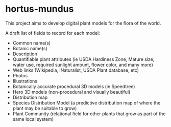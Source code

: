 # hortus-mundus

This project aims to develop digital plant models for the flora of the world. 

A draft list of fields to record for each model:
- Common name(s)
- Botanic name(s)
- Description
- Quantifiable plant attributes (ie USDA Hardiness Zone, Mature size, water use, required sunlight amount, flower color, and many more)
- Web links (Wikipedia, iNaturalist, USDA Plant database, etc)
- Photos
- Illustrations
- Botanically accurate procedural 3D models (ie Speedtree)
- Hero 3D models (non-procedural and visually beautiful)
- Distribution map
- Species Distribution Model (a predictive distribution map of where the plant may be suitable to grow)
- Plant Community (relational field for other plants that grow as part of the same local system)
